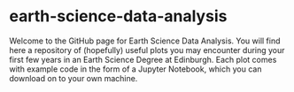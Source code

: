 # earth-science-data-analysis

Welcome to the GitHub page for Earth Science Data Analysis. You will find here a repository of (hopefully) useful plots you may encounter during your first few years in an Earth Science Degree at Edinburgh. Each plot comes with example code in the form of a Jupyter Notebook, which you can download on to your own machine. 

